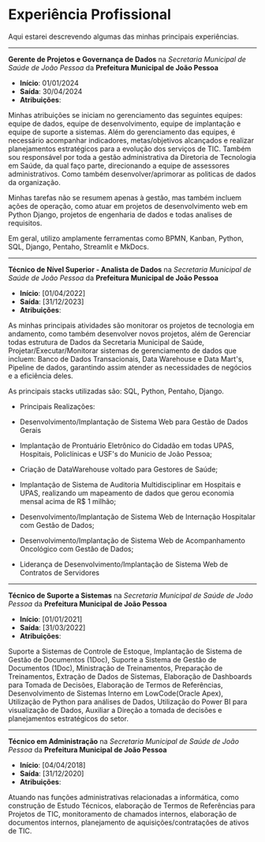 # Experiência Profissional

Aqui estarei descrevendo algumas das minhas principais experiências.

---

**Gerente de Projetos e Governança de Dados** na *Secretaria Municipal de Saúde de João Pessoa* da **Prefeitura Municipal de João Pessoa**

- **Início**: 01/01/2024
- **Saída**: 30/04/2024 
- **Atribuições**: 


Minhas atribuições se iniciam no gerenciamento das seguintes equipes: equipe de dados, equipe de desenvolvimento, equipe de implantação e equipe de suporte a sistemas. Além do gerenciamento das equipes, é necessário acompanhar indicadores, metas/objetivos alcançados e realizar planejamentos estratégicos para a evolução dos serviços de TIC. Também sou responsável por toda a gestão administrativa da Diretoria de Tecnologia em Saúde, da qual faço parte, direcionando a equipe de assessores administrativos. Como também desenvolver/aprimorar as politicas de dados da organização.

Minhas tarefas não se resumem apenas à gestão, mas também incluem ações de operação, como atuar em projetos de desenvolvimento web em Python Django, projetos de engenharia de dados e todas analises de requisitos.

Em geral, utilizo amplamente ferramentas como BPMN, Kanban, Python, SQL, Django, Pentaho, Streamlit e MkDocs.

---

**Técnico de Nível Superior - Analista de Dados** na *Secretaria Municipal de Saúde de João Pessoa* da **Prefeitura Municipal de João Pessoa**

- **Início**: [01/04/2022]
- **Saída**: [31/12/2023]
- **Atribuições**:

As minhas principais atividades são monitorar os projetos de tecnologia em andamento, como também desenvolver novos projetos, além de Gerenciar todas estrutura de Dados da Secretaria Municipal de Saúde, Projetar/Executar/Monitorar sistemas de gerenciamento de dados que incluem: Banco de Dados Transacionais, Data Warehouse e Data Mart's, Pipeline de dados, garantindo assim atender as necessidades de negócios e a eficiência deles. 

As principais stacks utilizadas são: SQL, Python, Pentaho, Django.

- Principais Realizações:

- Desenvolvimento/Implantação de Sistema Web para Gestão de Dados Gerais
- Implantação de Prontuário Eletrônico do Cidadão em todas UPAS, Hospitais, Policlínicas e USF's do Municio de João Pessoa;
- Criação de DataWarehouse voltado para Gestores de Saúde;
- Implantação de Sistema de Auditoria Multidisciplinar em Hospitais e UPAS, realizando um mapeamento de dados que gerou economia mensal acima de R$ 1 milhão;
- Desenvolvimento/Implantação de Sistema Web de Internação Hospitalar com Gestão de Dados;
- Desenvolvimento/Implantação de Sistema Web de Acompanhamento Oncológico com Gestão de Dados;
- Liderança de Desenvolvimento/Implantação de Sistema Web de Contratos de Servidores

---

**Técnico de Suporte a Sistemas** na *Secretaria Municipal de Saúde de João Pessoa* da **Prefeitura Municipal de João Pessoa**

- **Início**: [01/01/2021]
- **Saída**: [31/03/2022]
- **Atribuições**:

Suporte a Sistemas de Controle de Estoque, Implantação de Sistema de Gestão de Documentos (1Doc), Suporte a Sistema de Gestão de Documentos (1Doc), Ministração de Treinamentos, Preparação de Treinamentos, Extração de Dados de Sistemas, Elaboração de Dashboards para Tomada de Decisões, Elaboração de Termos de Referências, Desenvolvimento de Sistemas Interno em LowCode(Oracle Apex), Utilização de Python para análises de Dados, Utilização do Power BI para visualização de Dados, Auxiliar a Direção a tomada de decisões e planejamentos estratégicos do setor.

---

**Técnico em Administração** na *Secretaria Municipal de Saúde de João Pessoa* da **Prefeitura Municipal de João Pessoa**

- **Início**: [04/04/2018]
- **Saída**: [31/12/2020]
- **Atribuições**:

Atuando nas funções administrativas relacionadas a informática, como construção de Estudo Técnicos, elaboração de Termos de Referências para Projetos de TIC, monitoramento de chamados internos, elaboração de documentos internos, planejamento de aquisições/contratações de ativos de TIC.